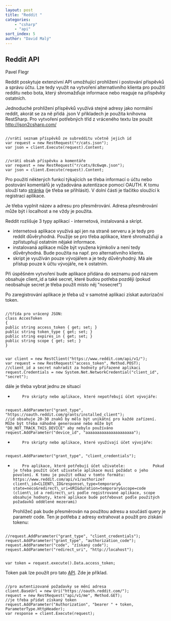 ```yaml
---
layout: post
title: "Reddit "
categories:
    - "csharp"
    - "api"
sort_index: 5
author: "David Malý"
--- 
```



##   Reddit API


Pavel Flegr



Reddit poskytuje extenzivní API umožňující prohlížení i postování příspěvků a správu účtu. Lze tedy využít na vytvoření alternativního klienta pro použití redditu nebo bota, který shromažďuje informace nebo reaguje na příspěvky ostatních.



Jednoduché prohlížení příspěvků využívá stejné adresy jako normální reddit, akorát se za ně přidá .json    V příkladech je použita knihovna RestSharp.    Pro vytvoření potřebných tříd z vráceného textu lze použít http://json2csharp.com/


```

//vrátí seznam příspěvků ze subredditu včetně jejich id
var request = new RestRequest("r/cats.json");
var json = client.Execute(request).Content;

```

```

//vrátí obsah příspěvku a komentáře
var request = new RestRequest("r/cats/8c6wqm.json");
var json = client.Execute(request).Content;

```


Pro použití některých funkcí týkajících se třeba informací o účtu nebo postování komentářů je vyžadována autentizace pomocí OAUTH. K tomu slouží tato [stránka](https://www.reddit.com/prefs/apps) (je třeba se přihlásit). V dolní části je tlačítko sloužící k registraci aplikace.



Je třeba vyplnit název a adresu pro přesměrování. Adresa přesměrování může být i localhost a ne vždy je použita.



Reddit rozlišuje 3 typy aplikací - internetová, instalovaná a skript.
- internetová aplikace využívá api jen na straně serveru a je tedy pro reddit důvěryhodná. Použije se pro třeba aplikace, které shromažďují a zpřístupňují ostatním nějaké informace.
- instalovaná aplikace může být využena kýmkoliv a není tedy důvěryhodná. Bude použita na např. pro alternativního klienta.
- skript je využíván pouze vývojářem a je tedy důvěryhodný. Má ale přístup pouze k účtu vývojáře, ne k ostatním.



Při úspěšném vytvoření bude aplikace přidána do seznamu pod názvem obsahuje client\_id a také secret, které budou potřeba později (pokud neobsahuje secret je třeba použít místo něj "nosecret")



Po zaregistrování aplikace je třeba už v samotné aplikaci získat autorizační token.


```

//třída pro vrácený JSON:
class AccesToken
{public string access_token { get; set; }public string token_type { get; set; }public string expires_in { get; set; }public string scope { get; set; }
}

```

```

var client = new RestClient("https://www.reddit.com/api/v1/");
var request = new RestRequest("access_token", Method.POST);
//client_id a secret nahradit za hodnoty přiřazené aplikaci
request.Credentials = new System.Net.NetworkCredential("client_id", "secret");

```


dále je třeba vybrat jednu ze situací


-         Pro skripty nebo aplikace, které nepotřebují účet vývojáře:        
```

request.AddParameter("grant_type", "https://oauth.reddit.com/grants/installed_client");
//id obsahuje 20-30 znaků by mělo být unikátní pro každé zařízení. Může být třeba náhodně generované nebo může být "DO_NOT_TRACK_THIS_DEVICE" aby nebylo používáno
request.AddParameter("device_id", "aaaaaaaaaaaaaaaaaaaaa");

```
-         Pro skripty nebo aplikace, které využívají účet vývojáře:        
```

request.AddParameter("grant_type", "client_credentials");

```
-         Pro aplikace, které potřebují účet uživatele:            Pokud je třeba použít účet uživatele aplikace musí požádat o jeho povolení. K tomu je použit odkaz v tomto formátu: https://www.reddit.com/api/v1/authorize?client\_id=CLIENT\_ID&response\_type=temporary&            state=neco&redirect\_uri=URI&duration=temporary&scope=code (client\_id a redirect\_uri podle registrované aplikace, scope obsahuje hodnoty, které aplikace bude potřebovat podle použitých požadavků oddělené mezerami)

    Prohlížeč pak bude přesměrován na použitou adresu a součástí query je parametr code. Ten je potřeba z adresy extrahovat a použít pro získání tokenu:


```

//request.AddParameter("grant_type", "client_credentials");
request.AddParameter("grant_type", "authorization_code");
request.AddParameter("code", "získaný code");
request.AddParameter("redirect_uri", "http://locahost");

```


```

var token = request.execute().Data.access_token;

```


Token pak lze použít pro tato [API](https://www.reddit.com/dev/api). Zde je příklad.


```

//pro autentizované požadavky se mění adresa
client.BaseUrl = new Uri("https://oauth.reddit.com/");
request = new RestRequest("api/v1/me", Method.GET);
//je třeba přidat získaný token
request.AddParameter("Authorization", "bearer " + token, ParameterType.HttpHeader);
var response = client.Execute(request);

```
